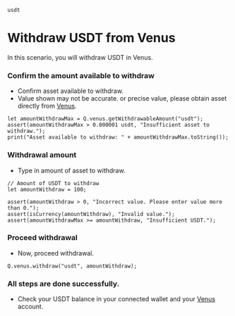 ```meta-Currency
usdt
```

# Withdraw USDT from Venus

In this scenario, you will withdraw USDT in Venus.

### Confirm the amount available to withdraw

- Confirm asset available to withdraw.
- Value shown may not be accurate. or precise value, please obtain asset directly from [Venus](https://app.venus.io/dashboard).

```output-Dynamic
let amountWithdrawMax = Q.venus.getWithdrawableAmount("usdt");
assert(amountWithdrawMax > 0.000001 usdt, "Insufficient asset to withdraw.");
print("Asset available to withdraw: " + amountWithdrawMax.toString());
```

### Withdrawal amount

- Type in amount of asset to withdraw.

```input USDT
// Amount of USDT to withdraw
let amountWithdraw = 100;
```

```input-Verify
assert(amountWithdraw > 0, "Incorrect value. Please enter value more than 0.");
assert(isCurrency(amountWithdraw), "Invalid value.");
assert(amountWithdrawMax >= amountWithdraw, "Insufficient USDT.");
```

### Proceed withdrawal

- Now, proceed withdrawal.

```taster
Q.venus.withdraw("usdt", amountWithdraw);
```

### All steps are done successfully.

- Check your USDT balance in your connected wallet and your [Venus](https://app.venus.io/dashboard) account.
